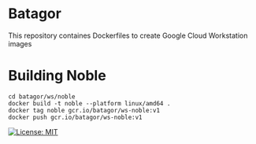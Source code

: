 # Batagor
This repository containes Dockerfiles to create Google Cloud Workstation images

# Building Noble

```
cd batagor/ws/noble
docker build -t noble --platform linux/amd64 .
docker tag noble gcr.io/batagor/ws-noble:v1
docker push gcr.io/batagor/ws-noble:v1
```

[![License: MIT](https://img.shields.io/badge/License-MIT-yellow.svg)](https://opensource.org/licenses/MIT) 